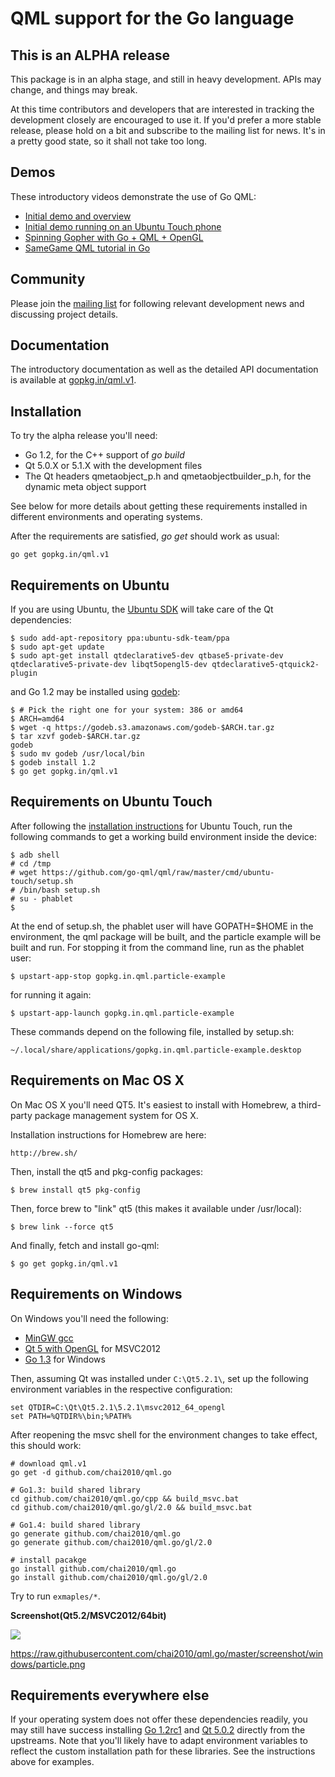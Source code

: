 # QML support for the Go language

This is an ALPHA release
------------------------

This package is in an alpha stage, and still in heavy development. APIs
may change, and things may break.

At this time contributors and developers that are interested in tracking
the development closely are encouraged to use it. If you'd prefer a more
stable release, please hold on a bit and subscribe to the mailing list
for news. It's in a pretty good state, so it shall not take too long.


Demos
-----

These introductory videos demonstrate the use of Go QML:

  * [Initial demo and overview](http://youtu.be/FVQlMrPa7lI)
  * [Initial demo running on an Ubuntu Touch phone](http://youtu.be/HB-3o8Cysec)
  * [Spinning Gopher with Go + QML + OpenGL](http://youtu.be/qkH7_dtOyPk)
  * [SameGame QML tutorial in Go](http://youtu.be/z8noX48hiMI)


Community
---------

Please join the [mailing list](https://groups.google.com/forum/#!forum/go-qml) for
following relevant development news and discussing project details.


Documentation
-------------

The introductory documentation as well as the detailed API documentation is
available at [gopkg.in/qml.v1](http://godoc.org/gopkg.in/qml.v1).


Installation
------------

To try the alpha release you'll need:

  * Go 1.2, for the C++ support of _go build_
  * Qt 5.0.X or 5.1.X with the development files
  * The Qt headers qmetaobject_p.h and qmetaobjectbuilder_p.h, for the dynamic meta object support

See below for more details about getting these requirements installed in different environments and operating systems.

After the requirements are satisfied, _go get_ should work as usual:

    go get gopkg.in/qml.v1


Requirements on Ubuntu
----------------------

If you are using Ubuntu, the [Ubuntu SDK](http://developer.ubuntu.com/get-started/) will take care of the Qt dependencies:

    $ sudo add-apt-repository ppa:ubuntu-sdk-team/ppa
    $ sudo apt-get update
    $ sudo apt-get install qtdeclarative5-dev qtbase5-private-dev qtdeclarative5-private-dev libqt5opengl5-dev qtdeclarative5-qtquick2-plugin

and Go 1.2 may be installed using [godeb](http://blog.labix.org/2013/06/15/in-flight-deb-packages-of-go):

    $ # Pick the right one for your system: 386 or amd64
    $ ARCH=amd64
    $ wget -q https://godeb.s3.amazonaws.com/godeb-$ARCH.tar.gz
    $ tar xzvf godeb-$ARCH.tar.gz
    godeb
    $ sudo mv godeb /usr/local/bin
    $ godeb install 1.2
    $ go get gopkg.in/qml.v1


Requirements on Ubuntu Touch
----------------------------

After following the [installation instructions](https://wiki.ubuntu.com/Touch/Install) for Ubuntu Touch,
run the following commands to get a working build environment inside the device:

    $ adb shell
    # cd /tmp
    # wget https://github.com/go-qml/qml/raw/master/cmd/ubuntu-touch/setup.sh
    # /bin/bash setup.sh
    # su - phablet
    $

At the end of setup.sh, the phablet user will have GOPATH=$HOME in the environment,
the qml package will be built, and the particle example will be built and run. For
stopping it from the command line, run as the phablet user:

    $ upstart-app-stop gopkg.in.qml.particle-example

for running it again:

    $ upstart-app-launch gopkg.in.qml.particle-example

These commands depend on the following file, installed by setup.sh:

    ~/.local/share/applications/gopkg.in.qml.particle-example.desktop


Requirements on Mac OS X
------------------------

On Mac OS X you'll need QT5. It's easiest to install with Homebrew, a
third-party package management system for OS X.

Installation instructions for Homebrew are here:

    http://brew.sh/

Then, install the qt5 and pkg-config packages:

    $ brew install qt5 pkg-config

Then, force brew to "link" qt5 (this makes it available under /usr/local):

    $ brew link --force qt5

And finally, fetch and install go-qml:

    $ go get gopkg.in/qml.v1


Requirements on Windows
-----------------------

On Windows you'll need the following:

  * [MinGW gcc](http://tdm-gcc.tdragon.net/download)
  * [Qt 5 with OpenGL](http://download.qt-project.org/archive/qt/5.2/5.2.1/) for MSVC2012
  * [Go 1.3](http://golang.org/dl/) for Windows

Then, assuming Qt was installed under `C:\Qt5.2.1\`, set up the following environment variables in the respective configuration:

	set QTDIR=C:\Qt\Qt5.2.1\5.2.1\msvc2012_64_opengl
	set PATH=%QTDIR%\bin;%PATH%

After reopening the msvc shell for the environment changes to take effect, this should work:

	# download qml.v1
	go get -d github.com/chai2010/qml.go

	# Go1.3: build shared library
	cd github.com/chai2010/qml.go/cpp && build_msvc.bat
	cd github.com/chai2010/qml.go/gl/2.0 && build_msvc.bat

	# Go1.4: build shared library
	go generate github.com/chai2010/qml.go
	go generate github.com/chai2010/qml.go/gl/2.0

	# install pacakge
	go install github.com/chai2010/qml.go
	go install github.com/chai2010/qml.go/gl/2.0

Try to run `exmaples/*`.

**Screenshot(Qt5.2/MSVC2012/64bit)**

[![](https://raw.githubusercontent.com/chai2010/qml.go/master/screenshot/windows/particle.png)](https://github.com/chai2010/qml.go/blob/master/examples/particle/main.go)

https://raw.githubusercontent.com/chai2010/qml.go/master/screenshot/windows/particle.png

Requirements everywhere else
----------------------------

If your operating system does not offer these dependencies readily,
you may still have success installing [Go 1.2rc1](https://code.google.com/p/go/downloads/list?can=1&q=go1.2rc1)
and [Qt 5.0.2](http://download.qt-project.org/archive/qt/5.0/5.0.2/)
directly from the upstreams.  Note that you'll likely have to adapt
environment variables to reflect the custom installation path for
these libraries. See the instructions above for examples.
